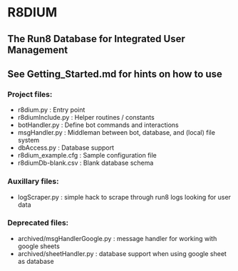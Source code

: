 # R8DIUM

## The Run8 Database for Integrated User Management

## See Getting_Started.md for hints on how to use

### Project files:

* r8dium.py : Entry point
* r8diumInclude.py : Helper routines / constants
* botHandler.py : Define bot commands and interactions
* msgHandler.py : Middleman between bot, database, and (local) file system
* dbAccess.py   : Database support
* r8dium_example.cfg : Sample configuration file
* r8diumDb-blank.csv : Blank database schema


### Auxillary files:

* logScraper.py  : simple hack to scrape through run8 logs looking for user data


### Deprecated files:

* archived/msgHandlerGoogle.py  : message handler for working with google sheets
* archived/sheetHandler.py  : database support when using google sheet as database



